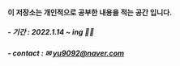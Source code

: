 #### 이 저장소는 개인적으로 공부한 내용을 적는 공간 입니다.
##### - 기간 : 2022.1.14 ~ ing 🤗🤗
##### - contact : ✉ yu9092@naver.com
